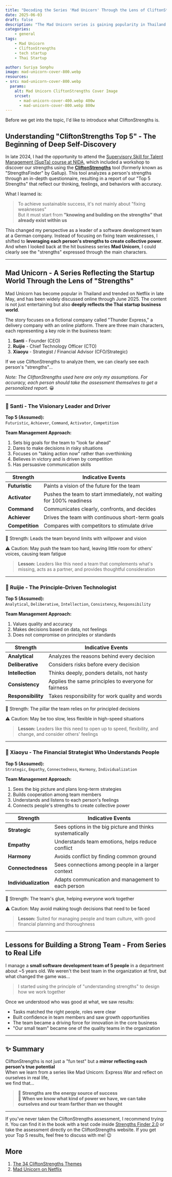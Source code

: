 ```yaml
---
title: "Decoding the Series 'Mad Unicorn' Through the Lens of CliftonStrengths Top 5"
date: 2025-06-03
draft: false
description: "The Mad Unicorn series is gaining popularity in Thailand and trending on Netflix. The content is not just entertainment but also deeply reflects the Thai startup business world."
categories: 
    - general
tags:
    - Mad Unicorn
    - CliftonStrengths
    - tech startup
    - Thai Startup

author: Suriya Sonphu
image: mad-unicorn-cover-800.webp
resources:
- src: mad-unicorn-cover-800.webp
  params:
    alt: Mad Unicorn CliftonStrengths Cover Image
    srcset:
      - mad-unicorn-cover-400.webp 400w
      - mad-unicorn-cover-800.webp 800w
---
```


Before we get into the topic, I'd like to introduce what CliftonStrengths is.

## Understanding "CliftonStrengths Top 5" - The Beginning of Deep Self-Discovery

In late 2024, I had the opportunity to attend the [Supervisory Skill for Talent Management (SupTa) course at NIDA](https://hrd.nida.ac.th/thweb/short-training_detail.php?TraingingCourse=SortTraining&ID=10), which included a workshop to discover our strengths using the [**CliftonStrengths**](https://www.gallup.com/cliftonstrengths/en/512510/cliftonstrengths-top-5-report.aspx) tool (formerly known as "StrengthsFinder" by Gallup). This tool analyzes a person's strengths through an in-depth questionnaire, resulting in a report of our "Top 5 Strengths" that reflect our thinking, feelings, and behaviors with accuracy.

What I learned is:
> To achieve sustainable success, it's not mainly about "fixing weaknesses"  
> But it must start from **"knowing and building on the strengths" that already exist within us**

This changed my perspective as a leader of a software development team at a German company. Instead of focusing on fixing team weaknesses, I shifted to **leveraging each person's strengths to create collective power**.  
And when I looked back at the hit business series **Mad Unicorn**, I could clearly see the "strengths" expressed through the main characters.

---

## Mad Unicorn - A Series Reflecting the Startup World Through the Lens of "Strengths"

Mad Unicorn has become popular in Thailand and trended on Netflix in late May, and has been widely discussed online through June 2025. The content is not just entertaining but also **deeply reflects the Thai startup business world**.

The story focuses on a fictional company called "Thunder Express," a delivery company with an online platform. There are three main characters, each representing a key role in the business team:

1. **Santi** - Founder (CEO)  
2. **Ruijie** - Chief Technology Officer (CTO)  
3. **Xiaoyu** - Strategist / Financial Advisor (CFO/Strategic)

If we use CliftonStrengths to analyze them, we can clearly see each person's "strengths"…

*Note: The CliftonStrengths used here are only my assumptions. For accuracy, each person should take the assessment themselves to get a personalized report.* :grinning:

---

### 🧭 Santi - The Visionary Leader and Driver

**Top 5 (Assumed):**  
`Futuristic`, `Achiever`, `Command`, `Activator`, `Competition`

**Team Management Approach:**

1. Sets big goals for the team to "look far ahead"
1. Dares to make decisions in risky situations
1. Focuses on "taking action now" rather than overthinking
1. Believes in victory and is driven by competition
1. Has persuasive communication skills

| Strength        | Indicative Events                                 |
| --------------- | ---------------------------------------------- |
| **Futuristic**  | Paints a vision of the future for the team     |
| **Activator**   | Pushes the team to start immediately, not waiting for 100% readiness |
| **Command**     | Communicates clearly, confronts, and decides   |
| **Achiever**    | Drives the team with continuous short-term goals |
| **Competition** | Compares with competitors to stimulate drive   |

🔎 Strength: Leads the team beyond limits with willpower and vision

⚠️ Caution: May push the team too hard, leaving little room for others' voices, causing team fatigue
> **Lesson:** Leaders like this need a team that complements what's missing, acts as a partner, and provides thoughtful consideration

---

### 🧠 Ruijie - The Principle-Driven Technologist

**Top 5 (Assumed):**  
`Analytical`, `Deliberative`, `Intellection`, `Consistency`, `Responsibility`

**Team Management Approach:**

1. Values quality and accuracy
1. Makes decisions based on data, not feelings
1. Does not compromise on principles or standards

| Strength           | Indicative Events                              |
| ------------------ | ---------------------------------------- |
| **Analytical**     | Analyzes the reasons behind every decision |
| **Deliberative**   | Considers risks before every decision      |
| **Intellection**   | Thinks deeply, ponders details, not hasty  |
| **Consistency**    | Applies the same principles to everyone for fairness |
| **Responsibility** | Takes responsibility for work quality and words |

🔎 Strength: The pillar the team relies on for principled decisions

⚠️ Caution: May be too slow, less flexible in high-speed situations
> **Lesson:** Leaders like this need to open up to speed, flexibility, and change, and consider others' feelings

---

### 🤝 Xiaoyu - The Financial Strategist Who Understands People

**Top 5 (Assumed):**  
`Strategic`, `Empathy`, `Connectedness`, `Harmony`, `Individualization`

**Team Management Approach:**

1. Sees the big picture and plans long-term strategies
1. Builds cooperation among team members
1. Understands and listens to each person's feelings
1. Connects people's strengths to create collective power

| Strength              | Indicative Events                                 |
| --------------------- | ------------------------------------------ |
| **Strategic**         | Sees options in the big picture and thinks systematically |
| **Empathy**           | Understands team emotions, helps reduce conflict |
| **Harmony**           | Avoids conflict by finding common ground   |
| **Connectedness**     | Sees connections among people in a larger context |
| **Individualization** | Adapts communication and management to each person |

🔎 Strength: The team's glue, helping everyone work together

⚠️ Caution: May avoid making tough decisions that need to be faced
> **Lesson:** Suited for managing people and team culture, with good financial planning and thoroughness

---

## Lessons for Building a Strong Team - From Series to Real Life

I manage a **small software development team of 5 people** in a department about ~5 years old. We weren't the best team in the organization at first, but what changed the game was…

> I started using the principle of "understanding strengths" to design how we work together

Once we understood who was good at what, we saw results:
- Tasks matched the right people, roles were clear
- Built confidence in team members and saw growth opportunities
- The team became a driving force for innovation in the core business
- "Our small team" became one of the quality teams in the organization

---

## ✨ Summary

CliftonStrengths is not just a "fun test" but a **mirror reflecting each person's true potential**  
When we learn from a series like Mad Unicorn: Express War and reflect on ourselves in real life,  
we find that…

> 🎯 **Strengths are the energy source of success**  
> 🎯 **When we know what kind of power we have, we can take ourselves and our team farther than we thought**

---

If you've never taken the CliftonStrengths assessment, I recommend trying it. You can find it in the book with a test code inside [Strengths Finder 2.0](https://s.shopee.co.th/2qIWlH1Sh0) or take the assessment directly on the CliftonStrengths website. If you get your Top 5 results, feel free to discuss with me! :wink:


## More
1. [The 34 CliftonStrengths Themes](https://www.gallup.com/cliftonstrengths/en/253715/34-cliftonstrengths-themes.aspx)
1. [Mad Unicorn on Netflix](https://www.netflix.com/title/81595549) 